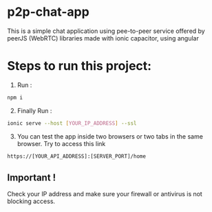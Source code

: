 # p2p-chat-app
This is a simple chat application using pee-to-peer service offered by peerJS (WebRTC) libraries made with ionic capacitor, using angular

# Steps to run this project:

1. Run :
```bash
npm i
```

2. Finally Run : 
```bash
ionic serve --host [YOUR_IP_ADDRESS] --ssl
```

3. You can test the app inside two browsers or two tabs in the same browser. Try to access this link
```bash
https://[YOUR_API_ADDRESS]:[SERVER_PORT]/home
```

## Important !
Check your IP address and make sure your firewall or antivirus is not blocking access.

[link-author]: https://github.com/yaasiin-ayeva
